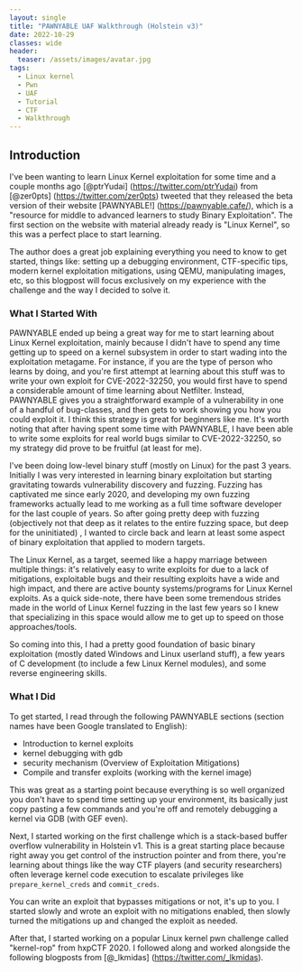 ```yaml
---
layout: single
title: "PAWNYABLE UAF Walkthrough (Holstein v3)"
date: 2022-10-29
classes: wide
header:
  teaser: /assets/images/avatar.jpg
tags:
  - Linux kernel
  - Pwn
  - UAF
  - Tutorial
  - CTF
  - Walkthrough
---
```


## Introduction

I've been wanting to learn Linux Kernel exploitation for some time and a couple months ago [@ptrYudai] (https://twitter.com/ptrYudai) from [@zer0pts] (https://twitter.com/zer0pts) tweeted that they released the beta version of their website [PAWNYABLE!] (https://pawnyable.cafe/), which is a "resource for middle to advanced learners to study Binary Exploitation". The first section on the website with material already ready is "Linux Kernel", so this was a perfect place to start learning. 

The author does a great job explaining everything you need to know to get started, things like: setting up a debugging environment, CTF-specific tips, modern kernel exploitation mitigations, using QEMU, manipulating images, etc, so this blogpost will focus exclusively on my experience with the challenge and the way I decided to solve it.

### What I Started With

PAWNYABLE ended up being a great way for me to start learning about Linux Kernel exploitation, mainly because I didn't have to spend any time getting up to speed on a kernel subsystem in order to start wading into the exploitation metagame. For instance, if you are the type of person who learns by doing, and you're first attempt at learning about this stuff was to write your own exploit for CVE-2022-32250, you would first have to spend a considerable amount of time learning about Netfilter. Instead, PAWNYABLE gives you a straightforward example of a vulnerability in one of a handful of bug-classes, and then gets to work showing you how you could exploit it. I think this strategy is great for beginners like me. It's worth noting that after having spent some time with PAWNYABLE, I have been able to write some exploits for real world bugs similar to CVE-2022-32250, so my strategy did prove to be fruitful (at least for me). 

I've been doing low-level binary stuff (mostly on Linux) for the past 3 years. Initially I was very interested in learning binary exploitation but starting gravitating towards vulnerability discovery and fuzzing. Fuzzing has captivated me since early 2020, and developing my own fuzzing frameworks actually lead to me working as a full time software developer for the last couple of years. So after going pretty deep with fuzzing (objectively not that deep as it relates to the entire fuzzing space, but deep for the uninitiated) , I wanted to circle back and learn at least some aspect of binary exploitation that applied to modern targets.

The Linux Kernel, as a target, seemed like a happy marriage between multiple things: it's relatively easy to write exploits for due to a lack of mitigations, exploitable bugs and their resulting exploits have a wide and high impact, and there are active bounty systems/programs for Linux Kernel exploits. As a quick side-note, there have been some tremendous strides made in the world of Linux Kernel fuzzing in the last few years so I knew that specializing in this space would allow me to get up to speed on those approaches/tools. 

So coming into this, I had a pretty good foundation of basic binary exploitation (mostly dated Windows and Linux userland stuff), a few years of C development (to include a few Linux Kernel modules), and some reverse engineering skills. 

### What I Did

To get started, I read through the following PAWNYABLE sections (section names have been Google translated to English):

- Introduction to kernel exploits
- kernel debugging with gdb
- security mechanism (Overview of Exploitation Mitigations)
- Compile and transfer exploits (working with the kernel image)

This was great as a starting point because everything is so well organized you don't have to spend time setting up your environment, its basically just copy pasting a few commands and you're off and remotely debugging a kernel via GDB (with GEF even). 

Next, I started working on the first challenge which is a stack-based buffer overflow vulnerability in Holstein v1. This is a great starting place because right away you get control of the instruction pointer and from there, you're learning about things like the way CTF players (and security researchers) often leverage kernel code execution to escalate privileges like `prepare_kernel_creds` and `commit_creds`. 

You can write an exploit that bypasses mitigations or not, it's up to you. I started slowly and wrote an exploit with no mitigations enabled, then slowly turned the mitigations up and changed the exploit as needed. 

After that, I started working on a popular Linux kernel pwn challenge called "kernel-rop" from hxpCTF 2020. I followed along and worked alongside the following blogposts from [@\_lkmidas] (https://twitter.com/_lkmidas). 

